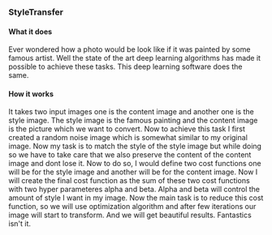 ### StyleTransfer

#### What it does
Ever wondered how a photo would be look like if it was painted by some famous artist. Well the state of the art deep learning algorithms has made it possible to achieve these tasks.
This deep learning software does the same.

#### How it works
It takes two input images one is the content image and another one is the style image. The style image is the famous painting and the content image is the picture which we want to convert.
Now to achieve this task I first created a random noise image which is somewhat similar to my original image. 
Now my task is to match the style of the style image but while doing so we have to take care that we also preserve the content of the content image and dont lose it.
Now to do so, I would define two cost functions one will be for the style image and another will be for the content image.
Now I will create the final cost function as the sum of these two cost functions with two hyper parameteres alpha and beta. Alpha and beta will control the amount of style I want in my image.
Now the main task is to reduce this cost function, so we will use optimization algorithm and after few iterations our image will start to transform.
And we will get beautiful results.
Fantastics isn't it.

